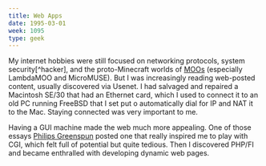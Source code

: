 ```yaml
---
title: Web Apps
date: 1995-03-01
week: 1095
type: geek
---
```


My internet hobbies were still focused on networking protocols, system security[^hacker], and the proto-Minecraft worlds of [MOOs](https://en.wikipedia.org/wiki/MOO) (especially LambdaMOO and MicroMUSE). But I was increasingly reading web-posted content, usually discovered via Usenet. I had salvaged and repaired a Macintosh SE/30 that had an Ethernet card, which I used to connect it to an old PC running FreeBSD that I set put o automatically dial for IP and NAT it to the Mac. Staying connected was very important to me.

Having a GUI machine made the web much more appealing. One of those essays [Philips Greenspun](http://philip.greenspun.com/panda/server-programming) posted one that really inspired me to play with CGI, which felt full of potential but quite tedious. Then I discovered PHP/FI and became enthralled with developing dynamic web pages.
